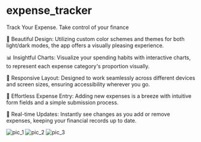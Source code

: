 # expense_tracker

Track Your Expense. Take control of your finance

🎨 Beautiful Design: Utilizing custom color schemes and themes for both light/dark modes, the app offers a visually pleasing experience.

📊 Insightful Charts: Visualize your spending habits with interactive charts, to represent each expense category's proportion visually.

📱 Responsive Layout: Designed to work seamlessly across different devices and screen sizes, ensuring accessibility wherever you go.

📝 Effortless Expense Entry: Adding new expenses is a breeze with intuitive form fields and a simple submission process.

🔄 Real-time Updates: Instantly see changes as you add or remove expenses, keeping your financial records up to date.


![pic_1](https://github.com/Mdsadiq03/Flutter-Projects/assets/95992586/8832c30e-8cac-4282-9ccd-d479deee1d4f)
![pic_2](https://github.com/Mdsadiq03/Flutter-Projects/assets/95992586/e5fe79dc-955e-41ba-a67e-85453c640dae)
![pic_3](https://github.com/Mdsadiq03/Flutter-Projects/assets/95992586/419fc7cc-331c-4465-9add-9402daa601de)




